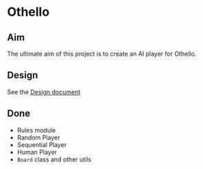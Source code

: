 # Othello

## Aim
The ultimate aim of this project is to create an AI player for Othello.

## Design
See the [Design document](./design.md)

## Done
* Rules module
* Random Player
* Sequential Player
* Human Player
* `Board` class and other utils
